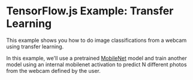 # TensorFlow.js Example: Transfer Learning 

This example shows you how to do image classifications from a webcam using transfer
learning.

In this example, we'll use a pretrained [MobileNet](https://github.com/tensorflow/tfjs-examples/tree/master/mobilenet) model and train another model
using an internal mobilenet activation to predict N different photos from the
webcam defined by the user.

